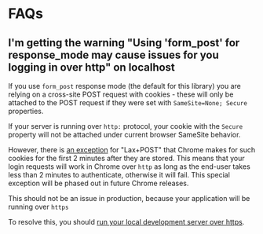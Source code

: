 # FAQs

## I'm getting the warning "Using 'form_post' for response_mode may cause issues for you logging in over http" on localhost

If you use `form_post` response mode (the default for this library) you are relying on a cross-site POST request with cookies - these will only be attached to the POST request if they were set with `SameSite=None; Secure` properties.

If your server is running over `http:` protocol, your cookie with the `Secure` property will not be attached under current browser SameSite behavior.

However, there is [an exception](<(https://www.chromestatus.com/feature/5088147346030592)>) for "Lax+POST" that Chrome makes for such cookies for the first 2 minutes after they are stored. This means that your login requests will work in Chrome over `http` as long as the end-user takes less than 2 minutes to authenticate, otherwise it will fail. This special exception will be phased out in future Chrome releases.

This should not be an issue in production, because your application will be running over `https`

To resolve this, you should [run your local development server over https](https://authok.com/docs/libraries/secure-local-development).
